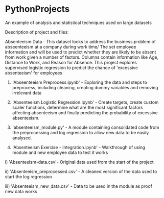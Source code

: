# PythonProjects
An example of analysis and statistical techniques used on large datasets

Description of project and files:

Absenteeism Data - This dataset looks to address the business problem of abseenteeism at a company during work time/
The set employee information and will be used to predict whether they are likely to be absent from work given a number of factors.
Columns contain information like Age, Distance to Work, and Reason for Absence.
This project explores supervised logistic regression to predict the chance of 'excessive absenteeism' for employees

1) 'Abseenteeism Preprocess.ipynb' - Exploring the data and steps to preprocess, including cleaning, creating dummy variables and removing irrelevant data

2) 'Absenteeism Logistic Regression.ipynb' - Create targets, create custom scaler functions, determine what are the most significant factors affecting absenteeism and finally predicting the probability of excessive absenteeism.

3) 'absenteeism_module.py' - A module containing consolidated code from the preprocessing and log regression to allow new data to be easily analysed.

4) 'Absenteeism Exercise - Integration.ipynb' - Walkthrough of using module and new employee data to test it works


i) 'Absenteeism-data.csv'- Original data used from the start of the project

ii) 'Absenteeism_preprocessed.csv' - A cleaned version of the data used to start the log regression

iii) 'Absenteeism_new_data.csv' - Data to be used in the module as proof new data works

